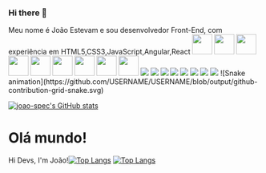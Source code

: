 ### Hi there 👋

<!--Olá, me chamo João Estevam! Hi Devs, I'm João Estevam 👨‍💻
**joao-spec/joao-spec** is a ✨ _special_ ✨ repository because its `README.md` (this file) appears on your GitHub profile.

Here are some ideas to get you started:

- 🔭 I’m currently working on ...
- 🌱 I’m currently learning ...
- 👯 I’m looking to collaborate on ...
- 🤔 I’m looking for help with ...
- 💬 Ask me about ...
- 📫 How to reach me: ...
- 😄 Pronouns: ...
- ⚡ Fun fact: ...
-->Meu nome é João Estevam e sou desenvolvedor Front-End, com experiência em HTML5,CSS3,JavaScript,Angular,React

<img src="https://cdn.jsdelivr.net/gh/devicons/devicon/icons/git/git-original.svg" width="40" height="40"/>
<img src="https://cdn.jsdelivr.net/gh/devicons/devicon/icons/html5/html5-original.svg" width="40" height="40"/> <img src="https://cdn.jsdelivr.net/gh/devicons/devicon/icons/linux/linux-original.svg" width="40" height="40"/>
<img src="https://cdn.jsdelivr.net/gh/devicons/devicon/icons/css3/css3-original.svg" width="40" height="40"/> <img src="https://cdn.jsdelivr.net/gh/devicons/devicon/icons/javascript/javascript-original.svg" width="40" height="40"/> 
<img src="https://cdn.jsdelivr.net/gh/devicons/devicon/icons/tailwindcss/tailwindcss-original.svg" width="40" height="40"/>
<img src="https://cdn.jsdelivr.net/gh/devicons/devicon/icons/typescript/typescript-original.svg" width="40" height="40"/>
<img src="https://cdn.jsdelivr.net/gh/devicons/devicon/icons/github/github-original.svg" width="40" height="40"/> 
<img src="https://cdn.jsdelivr.net/gh/devicons/devicon/icons/sass/sass-original.svg" width="40" height="40"/> 
<a href="https://instagram.com/joaoestevam14" target="_blank"><img src="https://img.shields.io/badge/-Instagram-%23E4405F?style=for-the-badge&logo=instagram&logoColor=white" target="_blank"></a>
<a href="https://www.linkedin.com/in/João Estevam" target="_blank"><img src="https://img.shields.io/badge/-LinkedIn-%230077B5?style=for-the-badge&logo=linkedin&logoColor=white" target="_blank"></a>   
</div>
<a href = "mailto:contato@joao-spec"><img src="https://img.shields.io/badge/Gmail-D14836?style=for-the-badge&logo=gmail&logoColor=white" target="_blank"></a>
<a href="https://html5/in/html5" target="_blank"><img src="https://img.shields.io/badge/-html5-%230077B5?style=for-the-badge&logo=html5&logoColor=white" target="_blank"></a>   
<a href="https://css3/in/css3" target="_blank"><img src="https://img.shields.io/badge/-css3-%230077B5?style=for-the-badge&logo=css3&logoColor=white" target="_blank"></a>   
<a href="https://javascript/in/javascript" target="_blank"><img src="https://img.shields.io/badge/-javascript-%230077B5?style=for-the-badge&logo=javascript&logoColor=white" target="_blank"></a>   
<a href="https://github/in/github" target="_blank"><img src="https://img.shields.io/badge/-github-%230077B5?style=for-the-badge&logo=github&logoColor=white" target="_blank"></a>   
<a href="https://git/in/git" target="_blank"><img src="https://img.shields.io/badge/-git-%230077B5?style=for-the-badge&logo=git&logoColor=white" target="_blank"></a>   
![Snake animation](https://github.com/USERNAME/USERNAME/blob/output/github-contribution-grid-snake.svg)


[![joao-spec's GitHub stats](https://github-readme-stats.vercel.app/api?username=joao-spec)](https://github.com/joao-spec/github-readme-stats)
<h1>Olá mundo!</h1
<h1>Hi Devs, I'm João!</h1

[![Top Langs](https://github-readme-stats.vercel.app/api/top-langs/?username=joao-spec&layout=compact)](https://github.com/joao-spec/github-readme-stats)
[![Top Langs](https://github-readme-stats.vercel.app/api/top-langs/?username=joao-spec)](https://github.com/joao-spec/github-readme-stats)

